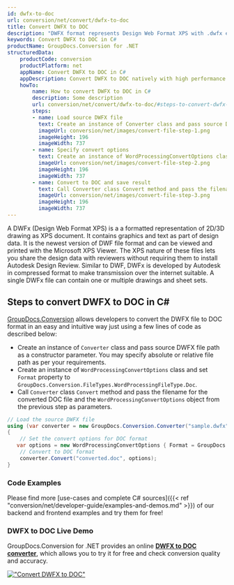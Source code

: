 ```yaml
---
id: dwfx-to-doc
url: conversion/net/convert/dwfx-to-doc
title: Convert DWFX to DOC
description: "DWFX format represents Design Web Format XPS with .dwfx extension. Learn how to convert DWFX to DOC file programmatically in C# language using GroupDocs.Conversion for .NET library."
keywords: Convert DWFX to DOC in C#
productName: GroupDocs.Conversion for .NET
structuredData:
    productCode: conversion
    productPlatform: net
    appName: Convert DWFX to DOC in C#
    appDescription: Convert DWFX to DOC natively with high performance using C# language and server side GroupDocs.Conversion for .NET APIs, without the use of any software like Microsoft or Open Office.
    howTo:
        name: How to convert DWFX to DOC in C# 
        description: Some description
        url: conversion/net/convert/dwfx-to-doc/#steps-to-convert-dwfx-to-doc-in-c
        steps:
        - name: Load source DWFX file 
          text: Create an instance of Converter class and pass source DWFX file path as a constructor parameter. You may specify absolute or relative file path as per your requirements. 
          imageUrl: conversion/net/images/convert-file-step-1.png
          imageHeight: 196
          imageWidth: 737
        - name: Specify convert options 
          text: Create an instance of WordProcessingConvertOptions class.
          imageUrl: conversion/net/images/convert-file-step-2.png
          imageHeight: 196
          imageWidth: 737
        - name: Convert to DOC and save result 
          text: Call Converter class Convert method and pass the filename for the converted HTML file and the WordProcessingConvertOptions object from the previous step as parameters.
          imageUrl: conversion/net/images/convert-file-step-3.png
          imageHeight: 196
          imageWidth: 737
---
```


A DWFx (Design Web Format XPS) is a a formatted representation of 2D/3D drawing as XPS document. It contains graphics and text as part of design data. It is the newest version of DWF file format and can be viewed and printed with the Microsoft XPS Viewer. The XPS nature of these files lets you share the design data with reviewers without requiring them to install Autodesk Design Review. Similar to DWF, DWFx is developed by Autodesk in compressed format to make transmission over the internet suitable. A single DWFx file can contain one or multiple drawings and sheet sets.

## Steps to convert DWFX to DOC in C#

[GroupDocs.Conversion](https://products.groupdocs.com/conversion/net) allows developers to convert the DWFX file to DOC format in an easy and intuitive way just using a few lines of code as described below:

* Create an instance of `Converter` class and pass source DWFX file path as a constructor parameter. You may specify absolute or relative file path as per your requirements. 
* Create an instance of `WordProcessingConvertOptions` class and set `Format` property to `GroupDocs.Conversion.FileTypes.WordProcessingFileType.Doc`.
* Call `Converter` class `Convert` method and pass the filename for the converted DOC file and the `WordProcessingConvertOptions` object from the previous step as parameters.

```csharp
// Load the source DWFX file
using (var converter = new GroupDocs.Conversion.Converter("sample.dwfx"))
{
    // Set the convert options for DOC format
   var options = new WordProcessingConvertOptions { Format = GroupDocs.Conversion.FileTypes.WordProcessingFileType.Doc };
    // Convert to DOC format
    converter.Convert("converted.doc", options);
}
```

### Code Examples

Please find more [use-cases and complete C# sources]({{< ref "conversion/net/developer-guide/examples-and-demos.md" >}}) of our backend and frontend examples and try them for free!

### DWFX to DOC Live Demo

GroupDocs.Conversion for .NET provides an online [**DWFX to DOC converter**](https://products.groupdocs.app/conversion/dwfx-to-doc), which allows you to try it for free and check conversion quality and accuracy.

[!["Convert DWFX to DOC"](conversion/net/images/convert-to-doc/convert-dwfx-to-doc.png)](https://products.groupdocs.app/conversion/dwfx-to-doc)